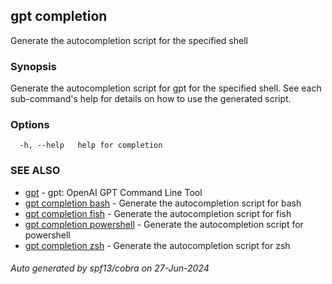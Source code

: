 ## gpt completion

Generate the autocompletion script for the specified shell

### Synopsis

Generate the autocompletion script for gpt for the specified shell.
See each sub-command's help for details on how to use the generated script.


### Options

```
  -h, --help   help for completion
```

### SEE ALSO

* [gpt](gpt.md)	 - gpt: OpenAI GPT Command Line Tool
* [gpt completion bash](gpt_completion_bash.md)	 - Generate the autocompletion script for bash
* [gpt completion fish](gpt_completion_fish.md)	 - Generate the autocompletion script for fish
* [gpt completion powershell](gpt_completion_powershell.md)	 - Generate the autocompletion script for powershell
* [gpt completion zsh](gpt_completion_zsh.md)	 - Generate the autocompletion script for zsh

###### Auto generated by spf13/cobra on 27-Jun-2024
